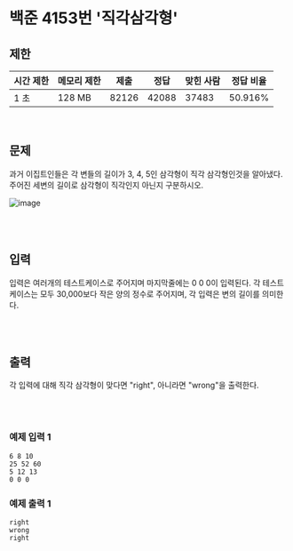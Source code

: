 # 백준 4153번 '직각삼각형'


## 제한
|시간 제한|메모리 제한|제출|정답|맞힌 사람|정답 비율|
|------|------|---|---|----|----|
|1 초|128 MB|82126|42088|37483|50.916%|

<br>

## 문제
과거 이집트인들은 각 변들의 길이가 3, 4, 5인 삼각형이 직각 삼각형인것을 알아냈다. 주어진 세변의 길이로 삼각형이 직각인지 아닌지 구분하시오.

![image](https://github.com/SShinMJ/Study_Algorithm/assets/82142527/5dda9c0c-19be-4c4f-833f-80c855e1077e)


<br><br>

## 입력
입력은 여러개의 테스트케이스로 주어지며 마지막줄에는 0 0 0이 입력된다. 각 테스트케이스는 모두 30,000보다 작은 양의 정수로 주어지며, 각 입력은 변의 길이를 의미한다.

<br><br>

## 출력
각 입력에 대해 직각 삼각형이 맞다면 "right", 아니라면 "wrong"을 출력한다.

<br><br>
### 예제 입력 1
```
6 8 10
25 52 60
5 12 13
0 0 0
```
### 예제 출력 1
```
right
wrong
right
```
